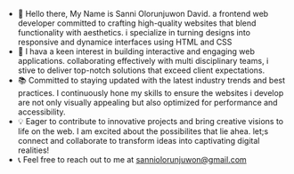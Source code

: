 - 👋 Hello there, My Name is Sanni Olorunjuwon David. a frontend web developer committed to crafting high-quality websites that blend functionality with aesthetics. i specialize in turning designs into responsive and dynamice interfaces using HTML and CSS
- 🚀 I hava a keen interest in building interactive and engaging web applications. collaborating effectively with multi disciplinary teams, i stive to deliver top-notch solutions that exceed client expectations.
- 📚 Committed to staying updated with the latest industry trends and best practices. I continuously hone my skills to ensure the websites i develop are not only visually appealing but also optimized for performance and accessibility.
- 💡 Eager to contribute to innovative projects and bring creative visions to life on the web. I am excited about the possibilites that lie ahea. let;s connect and collaborate to transform ideas into captivating digital realities!
- 📞 Feel free to reach out to me at sanniolorunjuwon@gmail.com
<!---
Juwondavid10/Juwondavid10 is a ✨ special ✨ repository because its `README.md` (this file) appears on your GitHub profile.
You can click the Preview link to take a look at your changes.
--->
